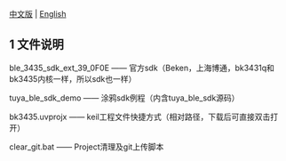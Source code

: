 [中文版](https://github.com/suding-china/Tuya_ble_sdk_demo_project_bk3431q_ms) | [English](https://github.com/suding-china/Tuya_ble_sdk_demo_project_bk3431q_ms/blob/master/readme-en.md)


## 1 文件说明
ble_3435_sdk_ext_39_0F0E —— 官方sdk（Beken，上海博通，bk3431q和bk3435内核一样，所以sdk也一样）  

tuya_ble_sdk_demo —— 涂鸦sdk例程（内含tuya_ble_sdk源码）  

bk3435.uvprojx —— keil工程文件快捷方式（相对路径，下载后可直接双击打开）  

clear_git.bat —— Project清理及git上传脚本   



